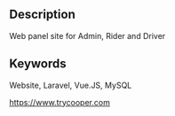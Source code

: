 ## Description

Web panel site for Admin, Rider and Driver 

## Keywords

Website, Laravel, Vue.JS, MySQL

https://www.trycooper.com
